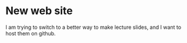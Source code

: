 # New web site

I am trying to switch to a better way to make lecture slides, and I want to host them on github. 
